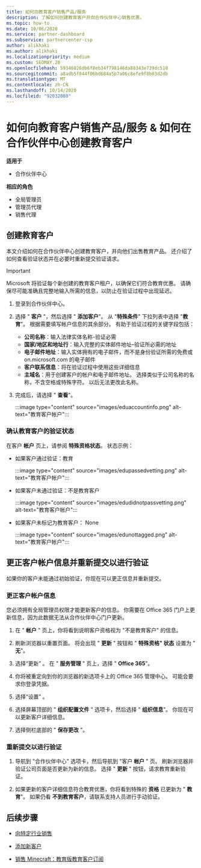 ```yaml
---
title: 如何向教育客户销售产品/服务
description: 了解如何创建教育客户并向合作伙伴中心销售优惠。
ms.topic: how-to
ms.date: 10/06/2020
ms.service: partner-dashboard
ms.subservice: partnercenter-csp
author: alikhaki
ms.author: alikhaki
ms.localizationpriority: medium
ms.custom: SEOMAY.20
ms.openlocfilehash: 59346026db6f8eb34f798146da88343e739dc510
ms.sourcegitcommit: a8adb5f044f06bd684a5b7a06c8efe9f8b03d2db
ms.translationtype: MT
ms.contentlocale: zh-CN
ms.lasthandoff: 10/14/2020
ms.locfileid: "92032080"
---
```

# <a name="how-to-sell-offers-to-education-customers--how-to-create-an-education-customer-in-partner-center"></a>如何向教育客户销售产品/服务 & 如何在合作伙伴中心创建教育客户

**适用于**

- 合作伙伴中心

**相应的角色**

- 全局管理员
- 管理员代理
- 销售代理

## <a name="create-an-education-customer"></a>创建教育客户

本文介绍如何在合作伙伴中心创建教育客户，并向他们出售教育产品。 还介绍了如何查看验证状态并在必要时重新提交验证请求。

> [!IMPORTANT]
> Microsoft 将验证每个新创建的教育客户租户，以确保它们符合教育优惠。  请确保尽可能准确且完整地输入所需的信息，以防止在验证过程中出现延迟。

1. 登录到合作伙伴中心。

2. 选择 " **客户** "，然后选择 " **添加客户**"。 从 "**特殊条件**" 下拉列表中选择 "**教育**"。  根据需要填写帐户信息的其余部分。  有助于验证过程的关键字段包括：

   - **公司名称**：输入法律实体名称-验证必需
   - **国家/地区和地址行**：输入完整的实体邮件地址–验证所必需的地址
   - **电子邮件地址**：输入实体拥有的电子邮件，而不是身份验证所需的免费或 on.microsoft.com 的电子邮件
   - **客户联系信息**：将在验证过程中使用这些详细信息
   - **主域名**：用于创建客户的帐户和电子邮件地址。  选择类似于公司名称的名称，不含空格或特殊字符。  以后无法更改此名称。

3. 完成后，请选择 " **查看**"。

   :::image type="content" source="images/eduaccountinfo.png" alt-text="教育客户帐户":::

### <a name="confirm-your-education-customers-verification-status"></a>确认教育客户的验证状态

在客户 **帐户** 页上，请参阅 **特殊资格状态**。
状态示例：

- 如果客户通过验证：教育

   :::image type="content" source="images/edupassedvetting.png" alt-text="教育客户帐户":::

- 如果客户未通过验证：不是教育客户

   :::image type="content" source="images/edudidnotpassvetting.png" alt-text="教育客户帐户":::

- 如果客户未标记为教育客户： None

   :::image type="content" source="images/edunottagged.png" alt-text="教育客户帐户":::

## <a name="correct-the-customer-account-info-and-resubmit-for-verification"></a>更正客户帐户信息并重新提交以进行验证

如果你的客户未能通过初始验证，你现在可以更正信息并重新提交。

### <a name="correct-the-customer-account-information"></a>更正客户帐户信息

您必须拥有全局管理员权限才能更新客户的信息。 你需要在 Office 365 门户上更新信息，因为此数据无法从合作伙伴中心门户更新。

1. 在 " **帐户** " 页上，你将看到说明客户资格视为 "不是教育客户" 的信息。

2. 刷新浏览器以重置页面。 将会出现 " **更新** " 按钮和 " **特殊资格" 状态** 设置为 " **无**"。

3. 选择“更新”  。 在 " **服务管理** " 页上，选择 " **Office 365**"。

4. 你将被重定向到你的浏览器的新选项卡上的 Office 365 管理中心。 可能会要求你登录凭据。

5. 选择“设置”  。

6. 选择屏幕顶部的 " **组织配置文件** " 选项卡，然后选择 " **组织信息**"。 你现在可以更新客户详细信息。

7. 选择侧栏底部的 " **保存更改** "。  

### <a name="resubmit-for-verification"></a>重新提交以进行验证

1. 导航到 "合作伙伴中心" 选项卡，然后导航到 "客户 **帐户** " 页。 刷新浏览器并验证公司页面是否更新为新的信息。 选择 " **更新** " 按钮，请求教育重新验证。

2. 如果更新的客户详细信息符合教育优惠，你将看到特殊的 **资格** 已更新为 " **教育**"。 如果仍看 **不到教育客户**，请联系支持人员进行手动验证。

## <a name="next-steps"></a>后续步骤

- [向特定行业销售](get-special-pricing-for-offers.md)

- [添加新客户](add-a-new-customer.md)

- [销售 Minecraft：教育版教育客户订阅](minecraft-subscriptions.md)
